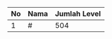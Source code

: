 | No | Nama            | Jumlah Level |
|----|-----------------|--------------|
| 1  | #    |    504        |

